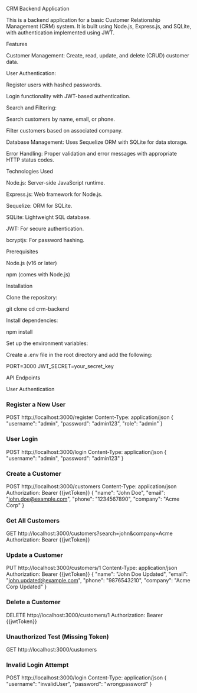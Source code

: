 CRM Backend Application

This is a backend application for a basic Customer Relationship Management (CRM) system. It is built using Node.js, Express.js, and SQLite, with authentication implemented using JWT.

Features

Customer Management: Create, read, update, and delete (CRUD) customer data.

User Authentication:

Register users with hashed passwords.

Login functionality with JWT-based authentication.

Search and Filtering:

Search customers by name, email, or phone.

Filter customers based on associated company.

Database Management: Uses Sequelize ORM with SQLite for data storage.

Error Handling: Proper validation and error messages with appropriate HTTP status codes.

Technologies Used

Node.js: Server-side JavaScript runtime.

Express.js: Web framework for Node.js.

Sequelize: ORM for SQLite.

SQLite: Lightweight SQL database.

JWT: For secure authentication.

bcryptjs: For password hashing.

Prerequisites

Node.js (v16 or later)

npm (comes with Node.js)

Installation

Clone the repository:

git clone <repository-url>
cd crm-backend

Install dependencies:

npm install

Set up the environment variables:

Create a .env file in the root directory and add the following:

PORT=3000
JWT_SECRET=your_secret_key



API Endpoints

User Authentication

### Register a New User
POST http://localhost:3000/register
Content-Type: application/json
{
  "username": "admin",
  "password": "admin123",
  "role": "admin"
}
### User Login
POST http://localhost:3000/login
Content-Type: application/json
{
  "username": "admin",
  "password": "admin123"
}

### Create a Customer
POST http://localhost:3000/customers
Content-Type: application/json
Authorization: Bearer {{jwtToken}}
{
  "name": "John Doe",
  "email": "john.doe@example.com",
  "phone": "1234567890",
  "company": "Acme Corp"
}
### Get All Customers
GET http://localhost:3000/customers?search=john&company=Acme
Authorization: Bearer {{jwtToken}}
### Update a Customer
PUT http://localhost:3000/customers/1
Content-Type: application/json
Authorization: Bearer {{jwtToken}}
{
  "name": "John Doe Updated",
  "email": "john.updated@example.com",
  "phone": "9876543210",
  "company": "Acme Corp Updated"
}
### Delete a Customer
DELETE http://localhost:3000/customers/1
Authorization: Bearer {{jwtToken}}
### Unauthorized Test (Missing Token)
GET http://localhost:3000/customers
### Invalid Login Attempt
POST http://localhost:3000/login
Content-Type: application/json
{
  "username": "invalidUser",
  "password": "wrongpassword"
}
